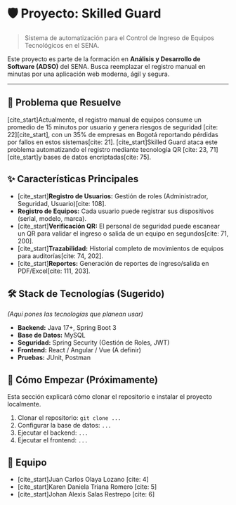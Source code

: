 # 🛡️ Proyecto: Skilled Guard

> Sistema de automatización para el Control de Ingreso de Equipos Tecnológicos en el SENA.

Este proyecto es parte de la formación en **Análisis y Desarrollo de Software (ADSO)** del SENA. Busca reemplazar el registro manual en minutas por una aplicación web moderna, ágil y segura.

---

## 🎯 Problema que Resuelve

[cite_start]Actualmente, el registro manual de equipos consume un promedio de 15 minutos por usuario y genera riesgos de seguridad [cite: 22][cite_start], con un 35% de empresas en Bogotá reportando pérdidas por fallos en estos sistemas[cite: 21]. [cite_start]Skilled Guard ataca este problema automatizando el registro mediante tecnología QR [cite: 23, 71] [cite_start]y bases de datos encriptadas[cite: 75].

## ✨ Características Principales

* [cite_start]**Registro de Usuarios:** Gestión de roles (Administrador, Seguridad, Usuario)[cite: 108].
* **Registro de Equipos:** Cada usuario puede registrar sus dispositivos (serial, modelo, marca).
* [cite_start]**Verificación QR:** El personal de seguridad puede escanear un QR para validar el ingreso o salida de un equipo en segundos[cite: 71, 200].
* [cite_start]**Trazabilidad:** Historial completo de movimientos de equipos para auditorías[cite: 74, 202].
* [cite_start]**Reportes:** Generación de reportes de ingreso/salida en PDF/Excel[cite: 111, 203].

## 🛠️ Stack de Tecnologías (Sugerido)

*(Aquí pones las tecnologías que planean usar)*

* **Backend:** Java 17+, Spring Boot 3
* **Base de Datos:** MySQL
* **Seguridad:** Spring Security (Gestión de Roles, JWT)
* **Frontend:** React / Angular / Vue (A definir)
* **Pruebas:** JUnit, Postman

## 🚀 Cómo Empezar (Próximamente)

Esta sección explicará cómo clonar el repositorio e instalar el proyecto localmente.

1.  Clonar el repositorio: `git clone ...`
2.  Configurar la base de datos: `...`
3.  Ejecutar el backend: `...`
4.  Ejecutar el frontend: `...`

## 👥 Equipo

* [cite_start]Juan Carlos Olaya Lozano [cite: 4]
* [cite_start]Karen Daniela Triana Romero [cite: 5]
* [cite_start]Johan Alexis Salas Restrepo [cite: 6]
